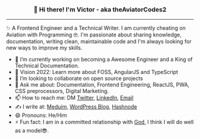 <h3 align="center">👋 Hi there! I'm Victor - aka theAviatorCodes2</h3>

<hr>

✨ A Frontend Engineer and a Technical Writer. I am currently cheating on Aviation with Programming 🤓. I'm passionate about sharing knowledge, documentation, writing clean, maintainable code and I'm always looking for new ways to improve my skills.

- 🔭 I’m currently working on becoming a Awesome Engineer and a King of Technical Documentation.
- 🌱 Vision 2022: Learn more about FOSS, AngularJS and TypeScript
- 👯 I’m looking to collaborate on open source projects
- 💬 Ask me about: Documentation, Frontend Engineering, ReactJS, PWA, CSS preprocessors, Digital Marketing.
- 📫 How to reach me: DM [Twitter](https://twitter.com/edoboi_), [LinkedIn](https://www.linkedin.com/in/victoryakubu/), [Email](mailto:www.victoryakubu5@gmail.com)
- ✍️ I write at: [Meduim](https://digitallord.medium.com/), [WordPress Blog](https://digitallord.tech.blog/), [Hashnode](https://theaviatorcodes2.hashnode.dev/)
- 😄 Pronouns: He/Him
- ⚡ Fun fact: I am in a committed relationship with [God](https://www.biblegateway.com/passage/?search=Hebrews+12%3A14&version=NKJV), I think I will do well as a model😎.
